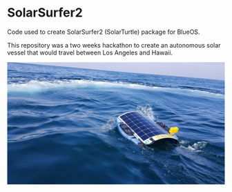 # SolarSurfer2

Code used to create SolarSurfer2 (SolarTurtle) package for BlueOS.

This repository was a two weeks hackathon to create an autonomous solar vessel that would travel between Los Angeles and Hawaii.

![](doc/solarturtle.jpg)